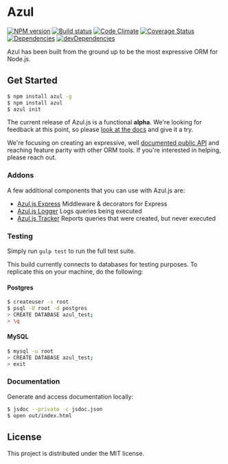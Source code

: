 # Azul

[![NPM version][npm-image]][npm-url] [![Build status][travis-image]][travis-url] [![Code Climate][codeclimate-image]][codeclimate-url] [![Coverage Status][coverage-image]][coverage-url] [![Dependencies][david-image]][david-url] [![devDependencies][david-dev-image]][david-dev-url]

Azul has been built from the ground up to be the most expressive ORM for
Node.js.

## Get Started

```bash
$ npm install azul -g
$ npm install azul
$ azul init
```

The current release of Azul.js is a functional **alpha**. We're looking for
feedback at this point, so please [look at the docs][azul-docs] and give it a
try.

We're focusing on creating an expressive, well [documented public
API][azul-docs] and reaching feature parity with other ORM tools. If you're
interested in helping, please reach out.

### Addons

A few additional components that you can use with Azul.js are:

- [Azul.js Express][azul-express] Middleware & decorators for Express
- [Azul.js Logger][azul-logger] Logs queries being executed
- [Azul.js Tracker][azul-tracker] Reports queries that were created, but never
  executed

### Testing

Simply run `gulp test` to run the full test suite.

This build currently connects to databases for testing purposes. To replicate this on your machine, do the following:

#### Postgres

```bash
$ createuser -s root
$ psql -U root -d postgres
> CREATE DATABASE azul_test;
> \q
```

#### MySQL

```bash
$ mysql -u root
> CREATE DATABASE azul_test;
> exit
```
### Documentation

Generate and access documentation locally:

```bash
$ jsdoc --private -c jsdoc.json
$ open out/index.html
```

## License

This project is distributed under the MIT license.

[azul-docs]: http://www.azuljs.com/
[azul-express]: https://github.com/wbyoung/azul-express
[azul-logger]: https://github.com/wbyoung/azul-logger
[azul-tracker]: https://github.com/wbyoung/azul-tracker

[travis-image]: http://img.shields.io/travis/wbyoung/azul.svg?style=flat
[travis-url]: http://travis-ci.org/wbyoung/azul
[npm-image]: http://img.shields.io/npm/v/azul.svg?style=flat
[npm-url]: https://npmjs.org/package/azul
[codeclimate-image]: http://img.shields.io/codeclimate/github/wbyoung/azul.svg?style=flat
[codeclimate-url]: https://codeclimate.com/github/wbyoung/azul
[coverage-image]: http://img.shields.io/coveralls/wbyoung/azul.svg?style=flat
[coverage-url]: https://coveralls.io/r/wbyoung/azul
[david-image]: http://img.shields.io/david/wbyoung/azul.svg?style=flat
[david-url]: https://david-dm.org/wbyoung/azul
[david-dev-image]: http://img.shields.io/david/dev/wbyoung/azul.svg?style=flat
[david-dev-url]: https://david-dm.org/wbyoung/azul#info=devDependencies
